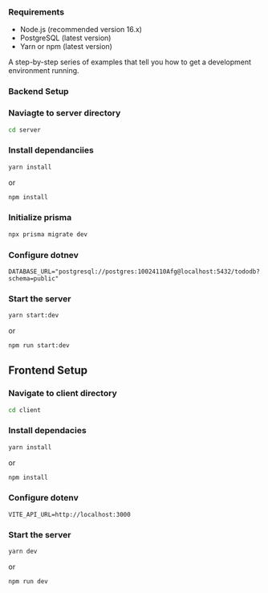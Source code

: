 ### Requirements
- Node.js (recommended version 16.x)
- PostgreSQL (latest version)
- Yarn or npm (latest version)

A step-by-step series of examples that tell you how to get a development environment running.

### Backend Setup

### Naviagte to server directory
```bash
cd server
```
### Install dependanciies
```bash
yarn install
```
or
```bash
npm install
```
### Initialize prisma
```bash
npx prisma migrate dev
```

### Configure dotnev
```env
DATABASE_URL="postgresql://postgres:10024110Afg@localhost:5432/tododb?schema=public"
```


### Start the server
```bash
yarn start:dev
```

or
```bash
npm run start:dev
```

## Frontend Setup
### Navigate to client directory
```bash
cd client
```

### Install dependacies
```bash
yarn install
```

or

```bash
npm install
```
### Configure dotenv
```env
VITE_API_URL=http://localhost:3000
```

### Start the server
```bash
yarn dev
```

or

```bash
npm run dev
```
